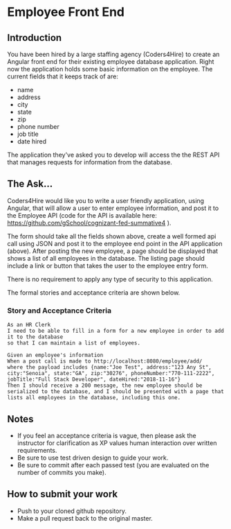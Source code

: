# Employee Front End

## Introduction
You have been hired by a large staffing agency (Coders4Hire) to create an Angular front end for their existing employee database application.  Right now the application holds some basic information on the employee. The current fields that it keeps track of are:
* name
* address
* city
* state
* zip
* phone number
* job title
* date hired

The application they've asked you to develop will access the the REST API that manages requests for information from the database.  

## The Ask...
Coders4Hire would like you to write a user friendly application, using Angular, that will allow a user to enter employee information, and post it to the Employee API (code for the API is available here: https://github.com/gSchool/cognizant-fed-summative4 ).

The form should take all the fields shown above, create a well formed api call using JSON and post it to the employee end point in the API application (above).  After posting the new employee, a page should be displayed that shows a list of all employees in the database.  The listing page should include a link or button that takes the user to the employee entry form.

There is no requirement to apply any type of security to this application.

The formal stories and acceptance criteria are shown below.  

### Story and Acceptance Criteria

```cucumber
As an HR Clerk
I need to be able to fill in a form for a new employee in order to add it to the database 
so that I can maintain a list of employees.

Given an employee's information
When a post call is made to http://localhost:8080/employee/add/
where the payload includes {name:"Joe Test", address:"123 Any St", city:"Senoia", state:"GA", zip:"30276", phoneNumber:"770-111-2222", jobTitle:"Full Stack Developer", dateHired:"2018-11-16"}
Then I should receive a 200 message, the new employee should be serialized to the database, and I should be presented with a page that lists all employees in the database, including this one.
```

## Notes
* If you feel an acceptance criteria is vague, then please ask the instructor for clarification as XP values human interaction over written requirements.
* Be sure to use test driven design to guide your work. 
* Be sure to commit after each passed test (you are evaluated on the number of commits you make).

## How to submit your work
* Push to your cloned github repository.
* Make a pull request back to the original master.

 
